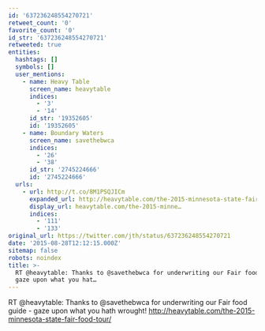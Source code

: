 ```yaml
---
id: '637236248554270721'
retweet_count: '0'
favorite_count: '0'
id_str: '637236248554270721'
retweeted: true
entities:
  hashtags: []
  symbols: []
  user_mentions:
    - name: Heavy Table
      screen_name: heavytable
      indices:
        - '3'
        - '14'
      id_str: '19352605'
      id: '19352605'
    - name: Boundary Waters
      screen_name: savethebwca
      indices:
        - '26'
        - '38'
      id_str: '2745224666'
      id: '2745224666'
  urls:
    - url: http://t.co/8M1PSQJICm
      expanded_url: http://heavytable.com/the-2015-minnesota-state-fair-food-tour/
      display_url: heavytable.com/the-2015-minne…
      indices:
        - '111'
        - '133'
original_url: https://twitter.com/jth/status/637236248554270721
date: '2015-08-28T12:12:15.000Z'
sitemap: false
robots: noindex
title: >-
  RT @heavytable: Thanks to @savethebwca for underwriting our Fair food guide -
  gaze upon what you hat…
---
```


RT @heavytable: Thanks to @savethebwca for underwriting our Fair food guide - gaze upon what you hath wrought! http://heavytable.com/the-2015-minnesota-state-fair-food-tour/